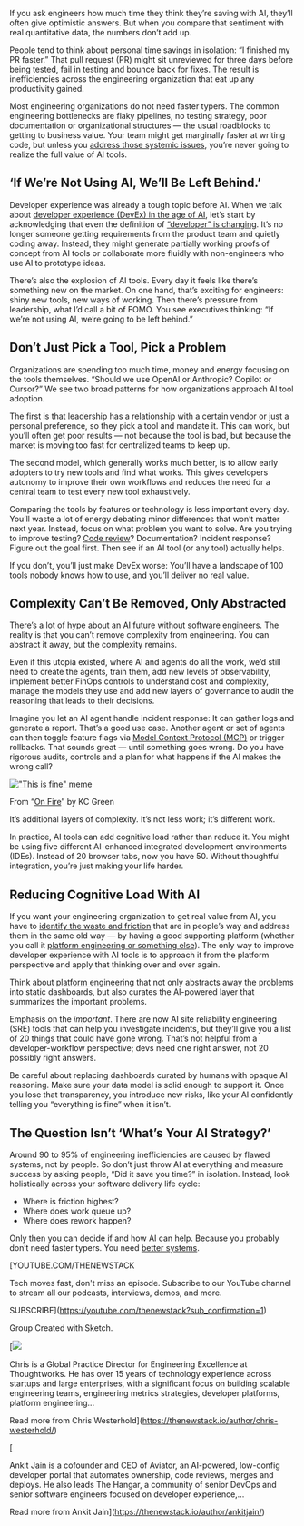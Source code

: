 If you ask engineers how much time they think they’re saving with AI, they’ll often give optimistic answers. But when you compare that sentiment with real quantitative data, the numbers don’t add up.

People tend to think about personal time savings in isolation: “I finished my PR faster.” That pull request (PR) might sit unreviewed for three days before being tested, fail in testing and bounce back for fixes. The result is inefficiencies across the engineering organization that eat up any productivity gained.

Most engineering organizations do not need faster typers. The common engineering bottlenecks are flaky pipelines, no testing strategy, poor documentation or organizational structures — the usual roadblocks to getting to business value. Your team might get marginally faster at writing code, but unless you [address those systemic issues](https://www.aviator.co/?utm_source=tns&utm_medium=content&utm_campaign=q2-2025-tns-article-2-aviator-home&utm_term=net-new&utm_content=awareness), you’re never going to realize the full value of AI tools.

## ‘If We’re Not Using AI, We’ll Be Left Behind.’

Developer experience was already a tough topic before AI. When we talk about [developer experience (DevEx) in the age of AI](https://thenewstack.io/how-to-think-about-devex-when-ai-writes-the-code/), let’s start by acknowledging that even the definition of [“developer” is changing](https://www.aviator.co/blog/software-engineering-ai-2027/?utm_source=tns&utm_medium=content&utm_campaign=q2-2025-tns-article-engineering-2027&utm_term=net-new&utm_content=awareness). It’s no longer someone getting requirements from the product team and quietly coding away. Instead, they might generate partially working proofs of concept from AI tools or collaborate more fluidly with non-engineers who use AI to prototype ideas.

There’s also the explosion of AI tools. Every day it feels like there’s something new on the market. On one hand, that’s exciting for engineers: shiny new tools, new ways of working. Then there’s pressure from leadership, what I’d call a bit of FOMO. You see executives thinking: “If we’re not using AI, we’re going to be left behind.”

## Don’t Just Pick a Tool, Pick a Problem

Organizations are spending too much time, money and energy focusing on the tools themselves. “Should we use OpenAI or Anthropic? Copilot or Cursor?” We see two broad patterns for how organizations approach AI tool adoption.

The first is that leadership has a relationship with a certain vendor or just a personal preference, so they pick a tool and mandate it. This can work, but you’ll often get poor results — not because the tool is bad, but because the market is moving too fast for centralized teams to keep up.

The second model, which generally works much better, is to allow early adopters to try new tools and find what works. This gives developers autonomy to improve their own workflows and reduces the need for a central team to test every new tool exhaustively.

Comparing the tools by features or technology is less important every day. You’ll waste a lot of energy debating minor differences that won’t matter next year. Instead, focus on what problem you want to solve. Are you trying to improve testing? [Code review](https://www.aviator.co/flexreview?utm_source=tns&utm_medium=content&utm_campaign=q2-2025-tns-article-4-flexreview&utm_term=net-new&utm_content=awareness)? Documentation? Incident response? Figure out the goal first. Then see if an AI tool (or any tool) actually helps.

If you don’t, you’ll just make DevEx worse: You’ll have a landscape of 100 tools nobody knows how to use, and you’ll deliver no real value.

## Complexity Can’t Be Removed, Only Abstracted

There’s a lot of hype about an AI future without software engineers. The reality is that you can’t remove complexity from engineering. You can abstract it away, but the complexity remains.

Even if this utopia existed, where AI and agents do all the work, we’d still need to create the agents, train them, add new levels of observability, implement better FinOps controls to understand cost and complexity, manage the models they use and add new layers of governance to audit the reasoning that leads to their decisions.

Imagine you let an AI agent handle incident response: It can gather logs and generate a report. That’s a good use case. Another agent or set of agents can then toggle feature flags via [Model Context Protocol (MCP)](https://thenewstack.io/model-context-protocol-a-primer-for-the-developers/) or trigger rollbacks. That sounds great — until something goes wrong. Do you have rigorous audits, controls and a plan for what happens if the AI makes the wrong call?

[!["This is fine" meme](https://cdn.thenewstack.io/media/2025/07/f65692c0-this-is-fine.png)](https://cdn.thenewstack.io/media/2025/07/f65692c0-this-is-fine.png)

From “[On Fire](https://gunshowcomic.com/648)” by KC Green

It’s additional layers of complexity. It’s not less work; it’s different work.

In practice, AI tools can add cognitive load rather than reduce it. You might be using five different AI-enhanced integrated development environments (IDEs). Instead of 20 browser tabs, now you have 50. Without thoughtful integration, you’re just making your life harder.

## Reducing Cognitive Load With AI

If you want your engineering organization to get real value from AI, you have to [identify the waste and friction](https://www.aviator.co/?utm_source=tns&utm_medium=content&utm_campaign=q2-2025-tns-article-2-aviator-home&utm_term=net-new&utm_content=awareness) that are in people’s way and address them in the same old way — by having a good supporting platform (whether you call it [platform engineering or something else](https://thenewstack.io/platform-engineering-vs-devops-misses-the-point/)). The only way to improve developer experience with AI tools is to approach it from the platform perspective and apply that thinking over and over again.

Think about [platform engineering](https://thenewstack.io/platform-engineering/) that not only abstracts away the problems into static dashboards, but also curates the AI-powered layer that summarizes the important problems.

Emphasis on the *important*. There are now AI site reliability engineering (SRE) tools that can help you investigate incidents, but they’ll give you a list of 20 things that could have gone wrong. That’s not helpful from a developer-workflow perspective; devs need one right answer, not 20 possibly right answers.

Be careful about replacing dashboards curated by humans with opaque AI reasoning. Make sure your data model is solid enough to support it. Once you lose that transparency, you introduce new risks, like your AI confidently telling you “everything is fine” when it isn’t.

## The Question Isn’t ‘What’s Your AI Strategy?’

Around 90 to 95% of engineering inefficiencies are caused by flawed systems, not by people. So don’t just throw AI at everything and measure success by asking people, “Did it save you time?” in isolation. Instead, look holistically across your software delivery life cycle:

* Where is friction highest?
* Where does work queue up?
* Where does rework happen?

Only then you can decide if and how AI can help. Because you probably don’t need faster typers. You need [better systems](https://www.aviator.co/?utm_source=tns&utm_medium=content&utm_campaign=q2-2025-tns-article-2-aviator-home&utm_term=net-new&utm_content=awareness).

[YOUTUBE.COM/THENEWSTACK

Tech moves fast, don't miss an episode. Subscribe to our YouTube
channel to stream all our podcasts, interviews, demos, and more.

SUBSCRIBE](https://youtube.com/thenewstack?sub_confirmation=1)

Group
Created with Sketch.

[![](https://cdn.thenewstack.io/media/2025/07/5ad1f17b-chris_westerhold.jpg)

Chris is a Global Practice Director for Engineering Excellence at Thoughtworks. He has over 15 years of technology experience across startups and large enterprises, with a significant focus on building scalable engineering teams, engineering metrics strategies, developer platforms, platform engineering...

Read more from Chris Westerhold](https://thenewstack.io/author/chris-westerhold/)

[![]()

Ankit Jain is a cofounder and CEO of Aviator, an AI-powered, low-config developer portal that automates ownership, code reviews, merges and deploys. He also leads The Hangar, a community of senior DevOps and senior software engineers focused on developer experience,...

Read more from Ankit Jain](https://thenewstack.io/author/ankitjain/)